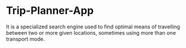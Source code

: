 # Trip-Planner-App
It is a specialized search engine used to find optimal means of travelling between two or more given locations, sometimes using more than one transport mode.
